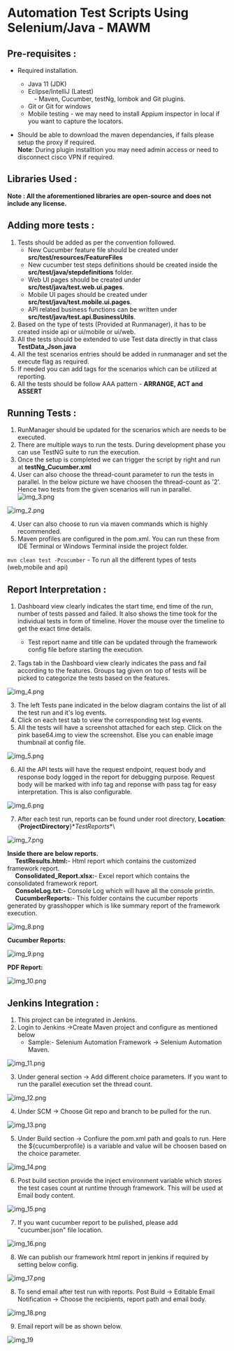 # Automation Test Scripts Using Selenium/Java - MAWM
## Pre-requisites :
   -	Required installation.  
         - Java 11 (JDK)
	      - Eclipse/IntelliJ (Latest)  
	   &emsp;- Maven, Cucumber, testNg, lombok and Git plugins.  
           - Git or Git for windows  
           - Mobile testing - we may need to install Appium inspector in local if you want to capture the locators.  
         

- Should be able to download the maven dependancies, if fails please setup the proxy if required.  
**Note**: During plugin installtion you may need admin access or need to disconnect cisco VPN if required.

## Libraries Used :

**Note : All the aforementioned libraries are open-source and does not include any license.**

## Adding more tests :

1. Tests should be added as per the convention followed. 
   - New Cucumber feature file should be created under **src/test/resources/FeatureFiles**
   - New cucumber test steps definitions should be created inside the **src/test/java/stepdefinitions**
   folder.
   - Web UI pages should be created under **src/test/java/test.web.ui.pages**.
   - Mobile UI pages should be created under **src/test/java/test.mobile.ui.pages**.
   - API related business functions can be written under **src/test/java/test.api.BusinessUtils**.
2. Based on the type of tests (Provided at Runmanager), it has to be created inside api or ui/mobile or ui/web.
3. All the tests should be extended to use Test data directly in that class **TestData_Json.java**
4. All the test scenarios entries should be added in runmanager and set the execute flag as required.
5. If needed you can add tags for the scenarios which can be utilized at reporting.
6. All the tests should be follow AAA pattern - **ARRANGE, ACT and ASSERT**

## Running Tests :

1. RunManager should be updated for the scenarios which are needs to be executed.
2. There are multiple ways to run the tests. During development phase you can use TestNG suite to run the execution.
3. Once the setup is completed we can trigger the script by right and run at **testNg_Cucumber.xml**
4. User can also choose the thread-count parameter to run the tests in parallel. In the below picture we have choosen
   the thread-count as '2'. Hence two tests from the given scenarios will run in parallel.
![img_3.png](readmeimages/img_3.png)

![img_2.png](readmeimages/img_2.png)

4. User can also choose to run via maven commands which is highly recommended.
5. Maven profiles are configured in the pom.xml. You can run these from IDE Terminal or Windows Terminal inside the
   project folder.

`mvn clean test -Pcucumber` - To run all the different types of tests (web,mobile and api)

## Report Interpretation :



1. Dashboard view clearly indicates the start time, end time of the run, number of tests passed and failed. It also
   shows the time took for the individual tests in form of timeline. Hover the mouse over the timeline to get the exact
   time details.
   - Test report name and title can be updated through the framework config file before starting the execution.

2. Tags tab in the Dashboard view clearly indicates the pass and fail according to the features. Groups tag given
   on top of tests will be picked to categorize the tests based on the features.
   
![img_4.png](readmeimages/img_4.png)

3. The left Tests pane indicated in the below diagram contains the list of all the test run and it's log events.
4. Click on each test tab to view the corresponding test log events.
5. All the tests will have a screenshot attached for each step. Click on the pink base64.img to
   view the screenshot. Else you can enable image thumbnail at config file.
   
![img_5.png](readmeimages/img_5.png)

6. All the API tests will have the request endpoint, request body and response body logged in the report for debugging
   purpose. Request body will be marked with info tag and reponse with pass tag for easy interpretation. This is also
   configurable.

![img_6.png](readmeimages/img_6.png)

7. After each test run, reports can be found under root directory, **Location**: {**ProjectDirectory**}\**TestReports**\

![img_7.png](readmeimages/img_7.png)

**Inside there are below reports.**  
   &emsp; **TestResults.html:**- Html report which contains the customized framework report.  
   &emsp; **Consolidated_Report.xlsx:**- Excel report which contains the consolidated framework report.  
   &emsp; **ConsoleLog.txt:-** Console Log which will have all the console println.  
   &emsp; **CucumberReports:**- This folder contains the cucumber reports generated by grasshopper which is like summary report of the framework execution.  

![img_8.png](readmeimages/img_8.png)


**Cucumber Reports:**  

![img_9.png](readmeimages/img_9.png)

**PDF Report:**

![img_10.png](readmeimages/img_10.png)

## Jenkins Integration :

1. This project can be integrated in Jenkins.  
2. Login to Jenkins ->Create Maven project and configure as mentioned below  
	- Sample:- Selenium Automation Framework -> Selenium Automation Maven.  

![img_11.png](readmeimages/img_11.png)

3. Under general section -> Add different choice parameters. If you want to run the parallel execution set the thread count.

![img_12.png](readmeimages/img_12.png)

4. Under SCM -> Choose Git repo and branch to be pulled for the run.

![img_13.png](readmeimages/img_13.png)

5. Under Build section -> Confiure the pom.xml path and goals to run. Here the ${cucumberprofile} is a variable and value will
   be choosen based on the choice parameter.

![img_14.png](readmeimages/img_14.png)

6. Post build section provide the inject environment variable which stores the test cases count at runtime through framework. This will be used at Email body content.

![img_15.png](readmeimages/img_15.png)

7. If you want cucumber report to be pulished, please add "cucumber.json" file location. 

![img_16.png](readmeimages/img_16.png)

8. We can publish our framework html report in jenkins if required by setting below config.  

![img_17.png](readmeimages/img_17.png)

8. To send email after test run with reports. Post Build -> Editable Email Notification -> Choose the recipients, report
   path and email body.

![img_18.png](readmeimages/img_18.png)

9. Email report will be as shown below.
    
![img_19](https://github.com/ZakariaMuhammad52/Warehouse-Management/assets/155984896/a2364cd6-c6db-4353-9800-2008599e6876)


